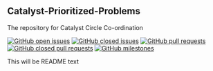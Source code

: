 ## Catalyst-Prioritized-Problems
The repository for Catalyst Circle Co-ordination

[![GitHub open issues](https://img.shields.io/github/issues/Catalyst-Swarm/Catalyst-Circle-Co-ordination?style=flat-square)](https://github.com/Catalyst-Swarm/Catalyst-Circle-Co-ordination/issues)
[![GitHub closed issues](https://img.shields.io/github/issues-closed-raw/Catalyst-Swarm/Catalyst-Circle-Co-ordination?style=flat-square)](https://github.com/Catalyst-Swarm/Catalyst-Circle-Co-ordination/issues?q=is%3Aissue+is%3Aclosed)
[![GitHub pull requests](https://img.shields.io/github/issues-pr/Catalyst-Swarm/Catalyst-Circle-Co-ordination)](https://github.com/Catalyst-Swarm/Catalyst-Circle-Co-ordination/pulls)
[![GitHub closed pull requests](https://img.shields.io/github/issues-pr-closed/Catalyst-Swarm/Catalyst-Circle-Co-ordination)](https://github.com/Catalyst-Swarm/Catalyst-Circle-Co-ordination)
[![GitHub milestones](https://img.shields.io/github/milestones/open/Catalyst-Swarm/Catalyst-Circle-Co-ordination?style=flat-square)](https://github.com/Catalyst-Swarm/Catalyst-Circle-Co-ordination)

This will be README text

